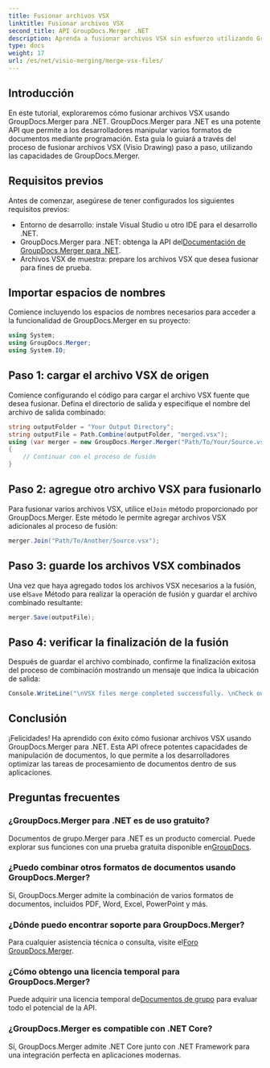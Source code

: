 ```yaml
---
title: Fusionar archivos VSX
linktitle: Fusionar archivos VSX
second_title: API GroupDocs.Merger .NET
description: Aprenda a fusionar archivos VSX sin esfuerzo utilizando GroupDocs.Merger para .NET. Esta guía completa simplifica las tareas de manipulación de documentos.
type: docs
weight: 17
url: /es/net/visio-merging/merge-vsx-files/
---
```

## Introducción
En este tutorial, exploraremos cómo fusionar archivos VSX usando GroupDocs.Merger para .NET. GroupDocs.Merger para .NET es una potente API que permite a los desarrolladores manipular varios formatos de documentos mediante programación. Esta guía lo guiará a través del proceso de fusionar archivos VSX (Visio Drawing) paso a paso, utilizando las capacidades de GroupDocs.Merger.
## Requisitos previos
Antes de comenzar, asegúrese de tener configurados los siguientes requisitos previos:
- Entorno de desarrollo: instale Visual Studio u otro IDE para el desarrollo .NET.
-  GroupDocs.Merger para .NET: obtenga la API del[Documentación de GroupDocs.Merger para .NET](https://reference.groupdocs.com/merger/net/).
- Archivos VSX de muestra: prepare los archivos VSX que desea fusionar para fines de prueba.

## Importar espacios de nombres
Comience incluyendo los espacios de nombres necesarios para acceder a la funcionalidad de GroupDocs.Merger en su proyecto:
```csharp
using System; 
using GroupDocs.Merger;
using System.IO;
```
## Paso 1: cargar el archivo VSX de origen
Comience configurando el código para cargar el archivo VSX fuente que desea fusionar. Defina el directorio de salida y especifique el nombre del archivo de salida combinado:
```csharp
string outputFolder = "Your Output Directory";
string outputFile = Path.Combine(outputFolder, "merged.vsx");
using (var merger = new GroupDocs.Merger.Merger("Path/To/Your/Source.vsx"))
{
    // Continuar con el proceso de fusión
}
```
## Paso 2: agregue otro archivo VSX para fusionarlo
 Para fusionar varios archivos VSX, utilice el`Join` método proporcionado por GroupDocs.Merger. Este método le permite agregar archivos VSX adicionales al proceso de fusión:
```csharp
merger.Join("Path/To/Another/Source.vsx");
```
## Paso 3: guarde los archivos VSX combinados
 Una vez que haya agregado todos los archivos VSX necesarios a la fusión, use el`Save` Método para realizar la operación de fusión y guardar el archivo combinado resultante:
```csharp
merger.Save(outputFile);
```
## Paso 4: verificar la finalización de la fusión
Después de guardar el archivo combinado, confirme la finalización exitosa del proceso de combinación mostrando un mensaje que indica la ubicación de salida:
```csharp
Console.WriteLine("\nVSX files merge completed successfully. \nCheck output in {0}", outputFolder);
```

## Conclusión
¡Felicidades! Ha aprendido con éxito cómo fusionar archivos VSX usando GroupDocs.Merger para .NET. Esta API ofrece potentes capacidades de manipulación de documentos, lo que permite a los desarrolladores optimizar las tareas de procesamiento de documentos dentro de sus aplicaciones.

## Preguntas frecuentes
### ¿GroupDocs.Merger para .NET es de uso gratuito?
 Documentos de grupo.Merger para .NET es un producto comercial. Puede explorar sus funciones con una prueba gratuita disponible en[GroupDocs](https://releases.groupdocs.com/).
### ¿Puedo combinar otros formatos de documentos usando GroupDocs.Merger?
Sí, GroupDocs.Merger admite la combinación de varios formatos de documentos, incluidos PDF, Word, Excel, PowerPoint y más.
### ¿Dónde puedo encontrar soporte para GroupDocs.Merger?
 Para cualquier asistencia técnica o consulta, visite el[Foro GroupDocs.Merger](https://forum.groupdocs.com/c/merger/32).
### ¿Cómo obtengo una licencia temporal para GroupDocs.Merger?
 Puede adquirir una licencia temporal de[Documentos de grupo](https://purchase.groupdocs.com/temporary-license/) para evaluar todo el potencial de la API.
### ¿GroupDocs.Merger es compatible con .NET Core?
Sí, GroupDocs.Merger admite .NET Core junto con .NET Framework para una integración perfecta en aplicaciones modernas.
